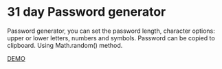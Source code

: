 # 31 day Password generator

Password generator, you can set the password length, character options: upper or lower letters, numbers and symbols. Password can be copied to clipboard. Using Math.random() method.

[DEMO](https://voloshin-sergei.github.io/50_days/31_day%20Password%20generator/)
